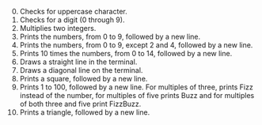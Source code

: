 0. Checks for uppercase character.
1. Checks for a digit (0 through 9).
2. Multiplies two integers.
3. Prints the numbers, from 0 to 9, followed by a new line.
4. Prints the numbers, from 0 to 9, except 2 and 4, followed by a new line.
5. Prints 10 times the numbers, from 0 to 14, followed by a new line.
6. Draws a straight line in the terminal.
7. Draws a diagonal line on the terminal.
8. Prints a square, followed by a new line.
9. Prints 1 to 100, followed by a new line. For multiples of three, prints Fizz instead of the number, for multiples of five prints Buzz and for multiples of both three and five print FizzBuzz.
10. Prints a triangle, followed by a new line.
